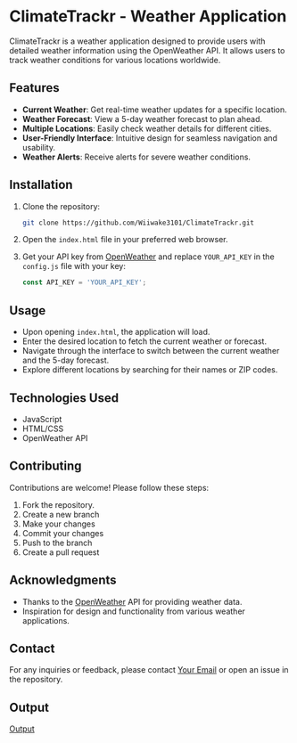 # ClimateTrackr - Weather Application

ClimateTrackr is a weather application designed to provide users with detailed weather information using the OpenWeather API. It allows users to track weather conditions for various locations worldwide.

## Features

- **Current Weather**: Get real-time weather updates for a specific location.
- **Weather Forecast**: View a 5-day weather forecast to plan ahead.
- **Multiple Locations**: Easily check weather details for different cities.
- **User-Friendly Interface**: Intuitive design for seamless navigation and usability.
- **Weather Alerts**: Receive alerts for severe weather conditions.

## Installation

1. Clone the repository:

    ```bash
    git clone https://github.com/Wiiwake3101/ClimateTrackr.git
    ```

2. Open the `index.html` file in your preferred web browser.

3. Get your API key from [OpenWeather](https://openweathermap.org/api) and replace `YOUR_API_KEY` in the `config.js` file with your key:

    ```javascript
    const API_KEY = 'YOUR_API_KEY';
    ```

## Usage

- Upon opening `index.html`, the application will load.
- Enter the desired location to fetch the current weather or forecast.
- Navigate through the interface to switch between the current weather and the 5-day forecast.
- Explore different locations by searching for their names or ZIP codes.

## Technologies Used

- JavaScript
- HTML/CSS
- OpenWeather API

## Contributing

Contributions are welcome! Please follow these steps:

1. Fork the repository.
2. Create a new branch
3. Make your changes
4. Commit your changes
5. Push to the branch
6. Create a pull request

## Acknowledgments

- Thanks to the [OpenWeather](https://openweathermap.org/) API for providing weather data.
- Inspiration for design and functionality from various weather applications.

## Contact

For any inquiries or feedback, please contact [Your Email](vm4512@srmist.edu.in) or open an issue in the repository.

## Output
[Output](https://raw.githack.com/WiiWake3101/ClimateTrackr/main/index.html)

